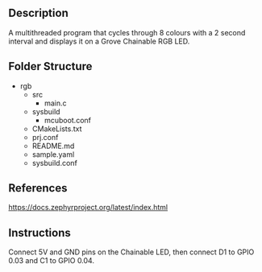 ## Description
A multithreaded program that cycles through 8 colours with a 2 second interval and displays it on a Grove Chainable RGB LED.

## Folder Structure
- rgb
    - src
        - main.c
    - sysbuild
        - mcuboot.conf
    - CMakeLists.txt
    - prj.conf
    - README.md
    - sample.yaml
    - sysbuild.conf

## References
https://docs.zephyrproject.org/latest/index.html

## Instructions
Connect 5V and GND pins on the Chainable LED, then connect D1 to GPIO 0.03 and C1 to GPIO 0.04.
